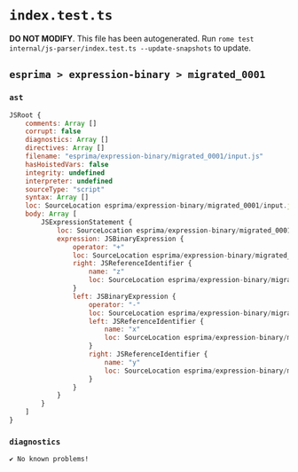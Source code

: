 # `index.test.ts`

**DO NOT MODIFY**. This file has been autogenerated. Run `rome test internal/js-parser/index.test.ts --update-snapshots` to update.

## `esprima > expression-binary > migrated_0001`

### `ast`

```javascript
JSRoot {
	comments: Array []
	corrupt: false
	diagnostics: Array []
	directives: Array []
	filename: "esprima/expression-binary/migrated_0001/input.js"
	hasHoistedVars: false
	integrity: undefined
	interpreter: undefined
	sourceType: "script"
	syntax: Array []
	loc: SourceLocation esprima/expression-binary/migrated_0001/input.js 1:0-2:0
	body: Array [
		JSExpressionStatement {
			loc: SourceLocation esprima/expression-binary/migrated_0001/input.js 1:0-1:9
			expression: JSBinaryExpression {
				operator: "+"
				loc: SourceLocation esprima/expression-binary/migrated_0001/input.js 1:0-1:9
				right: JSReferenceIdentifier {
					name: "z"
					loc: SourceLocation esprima/expression-binary/migrated_0001/input.js 1:8-1:9 (z)
				}
				left: JSBinaryExpression {
					operator: "-"
					loc: SourceLocation esprima/expression-binary/migrated_0001/input.js 1:0-1:5
					left: JSReferenceIdentifier {
						name: "x"
						loc: SourceLocation esprima/expression-binary/migrated_0001/input.js 1:0-1:1 (x)
					}
					right: JSReferenceIdentifier {
						name: "y"
						loc: SourceLocation esprima/expression-binary/migrated_0001/input.js 1:4-1:5 (y)
					}
				}
			}
		}
	]
}
```

### `diagnostics`

```
✔ No known problems!

```

